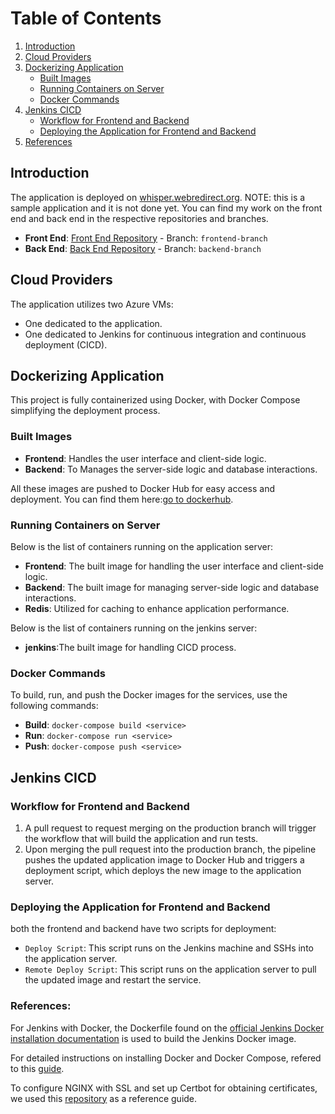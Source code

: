 # Table of Contents

1. [Introduction](#introduction)
2. [Cloud Providers](#cloud-providers)
3. [Dockerizing Application](#dockerizing-application)
    - [Built Images](#built-images)
    - [Running Containers on Server](#running-containers-on-server)
    - [Docker Commands](#docker-commands)
4. [Jenkins CICD](#jenkins-cicd)
    - [Workflow for Frontend and Backend](#workflow-for-frontend-and-backend)
    - [Deploying the Application for Frontend and Backend](#deploying-the-application-for-frontend-and-backend)
5. [References](#references)

## Introduction

The application is deployed on [whisper.webredirect.org](https://whisper.webredirect.org/). NOTE: this is a sample application and it is not done yet.
You can find my work on the front end and back end in the respective repositories and branches.

- **Front End**: [Front End Repository](https://github.com/GramBelleg/Whisper_FrontEnd) - Branch: `frontend-branch`
- **Back End**: [Back End Repository](https://github.com/GramBelleg/Whisper_BackEnd.git) - Branch: `backend-branch`

## Cloud Providers

The application utilizes two Azure VMs:
- One dedicated to the application.
- One dedicated to Jenkins for continuous integration and continuous deployment (CICD).

## Dockerizing Application

This project is fully containerized using Docker, with Docker Compose simplifying the deployment process.

### Built Images

- **Frontend**: Handles the user interface and client-side logic.
- **Backend**: To Manages the server-side logic and database interactions.

All these images are pushed to Docker Hub for easy access and deployment. You can find them here:[go to dockerhub](https://hub.docker.com/u/grambell003).


### Running Containers on Server

Below is the list of containers running on the application server:

- **Frontend**: The built image for handling the user interface and client-side logic.
- **Backend**: The built image for managing server-side logic and database interactions.
- **Redis**: Utilized for caching to enhance application performance.

Below is the list of containers running on the jenkins server:

- **jenkins**:The built image for handling CICD process.

### Docker Commands

To build, run, and push the Docker images for the services, use the following commands:

- **Build**: `docker-compose build <service>`
- **Run**: `docker-compose run <service>`
- **Push**: `docker-compose push <service>`

## Jenkins CICD

### Workflow for Frontend and Backend

1. A pull request to request merging on the production branch will trigger the workflow that will build the application and run tests.
2. Upon merging the pull request into the production branch, the pipeline pushes the updated application image to Docker Hub and triggers a deployment script, which deploys the new image to the application server.

### Deploying the Application for Frontend and Backend

both the frontend and backend have two scripts for deployment:

- `Deploy Script`: This script runs on the Jenkins machine and SSHs into the application server.
- `Remote Deploy Script`: This script runs on the application server to pull the updated image and restart the service.

### References:

For Jenkins with Docker, the Dockerfile found on the [official Jenkins Docker installation documentation](https://www.jenkins.io/doc/book/installing/docker/) is used to build the Jenkins Docker image.

For detailed instructions on installing Docker and Docker Compose, refered to this [guide](https://support.netfoundry.io/hc/en-us/articles/360057865692-Installing-Docker-and-docker-compose-for-Ubuntu-20-04).

To configure NGINX with SSL and set up Certbot for obtaining certificates, we used this [repository](https://github.com/dimzrio/docker-compose/tree/master/nginx-ssl-letsencrypted) as a reference guide.

